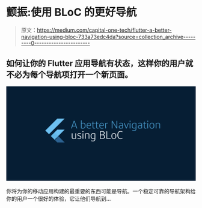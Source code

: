 # 颤振:使用 BLoC 的更好导航

> 原文：<https://medium.com/capital-one-tech/flutter-a-better-navigation-using-bloc-733a73edc4da?source=collection_archive---------0----------------------->

## 如何让你的 Flutter 应用导航有状态，这样你的用户就不必为每个导航项打开一个新页面。

![](img/a4cfe6836254a471b0e98f4edd609f82.png)

你将为你的移动应用构建的最重要的东西可能是导航。一个稳定可靠的导航架构给你的用户一个很好的体验，它让他们导航到…